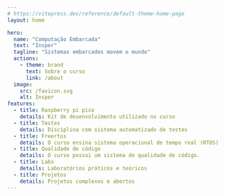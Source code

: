 ```yaml
---
# https://vitepress.dev/reference/default-theme-home-page
layout: home

hero:
  name: "Computação Embarcada" 
  text: "Insper"
  tagline: "Sistemas embarcados movem o mundo"
  actions:
    - theme: brand
      text: Sobre o curso
      link: /about
  image:
    src: /favicon.svg
    alt: Insper
features:
  - title: Raspberry pi pico
    details: Kit de desenvolvimento utilizado no curso
  - title: Testes
    details: Disciplina com sistema automatizado de testes
  - title: Freertos
    details: O curso ensina sistema operacional de tempo real (RTOS)
  - title: Qualidade de código
    details: O curso possui um sistema de qualidade de código.
  - title: Labs
    details: Laboratórios práticos e teóricos
  - title: Projetos
    details: Projetos complexos e abertos
---
```


